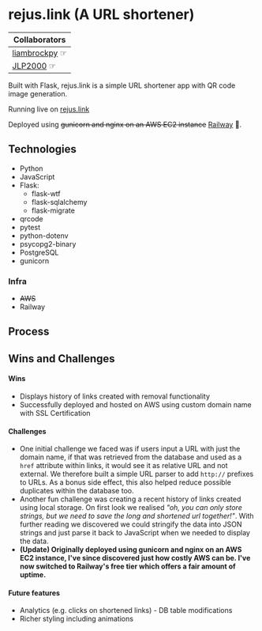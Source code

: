 # rejus.link (A URL shortener)

| Collaborators                                 |
| --------------------------------------------- |
| [liambrockpy](github.com/liambrockpy) &#9758; |
| [JLP2000](github.com/JLP2000) &#9758;         |

Built with Flask, rejus.link is a simple URL shortener app with QR code image generation.

Running live on [rejus.link](https://rejus.link)

Deployed using ~~gunicorn and nginx on an AWS EC2 instance~~ [Railway](https://railway.app/) 🚂.

## Technologies

- Python
- JavaScript
- Flask:
  - flask-wtf
  - flask-sqlalchemy
  - flask-migrate
- qrcode
- pytest
- python-dotenv
- psycopg2-binary
- PostgreSQL
- gunicorn

### Infra

- ~~AWS~~
- Railway

## Process

## Wins and Challenges

#### Wins

- Displays history of links created with removal functionality
- Successfully deployed and hosted on AWS using custom domain name with SSL Certification

#### Challenges

- One initial challenge we faced was if users input a URL with just the domain name, if that was retrieved from the database and used as a `href` attribute within links, it would see it as relative URL and not external. We therefore built a simple URL parser to add `http://` prefixes to URLs. As a bonus side effect, this also helped reduce possible duplicates within the database too.
- Another fun challenge was creating a recent history of links created using local storage. On first look we realised _"oh, you can only store strings, but we need to save the long and shortened url together!"_. With further reading we discovered we could stringify the data into JSON strings and just parse it back to JavaScript when we needed to display the data.
- **(Update) Originally deployed using gunicorn and nginx on an AWS EC2 instance, I've since discovered just how costly AWS can be. I've now switched to Railway's free tier which offers a fair amount of uptime.**

#### Future features

- Analytics (e.g. clicks on shortened links) - DB table modifications
- Richer styling including animations
